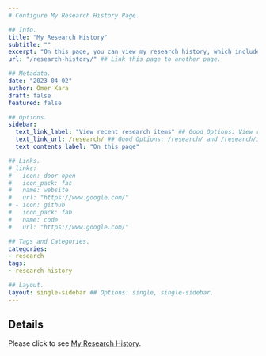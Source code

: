 ```yaml
---
# Configure My Research History Page.

## Info.
title: "My Research History"
subtitle: ""
excerpt: "On this page, you can view my research history, which includes my experience in research, publications, working papers, and ongoing projects." ## Shown on the Research Main Page, but does not shown on the Research Page.
url: "/research-history/" ## Link this page to another page.

## Metadata.
date: "2023-04-02"
author: Omer Kara
draft: false
featured: false

## Options.
sidebar:
  text_link_label: "View recent research items" ## Good Options: View recent research items and Subscribe via RSS.
  text_link_url: /research/ ## Good Options: /research/ and /research/index.xml.
  text_contents_label: "On this page"

## Links.
# links:
# - icon: door-open
#   icon_pack: fas
#   name: website
#   url: "https://www.google.com/"
# - icon: github
#   icon_pack: fab
#   name: code
#   url: "https://www.google.com/"

## Tags and Categories.
categories:
- research
tags:
- research-history

## Layout.
layout: single-sidebar ## Options: single, single-sidebar.
---
```




## Details
Please click to see [My Research History](/research-history/).
